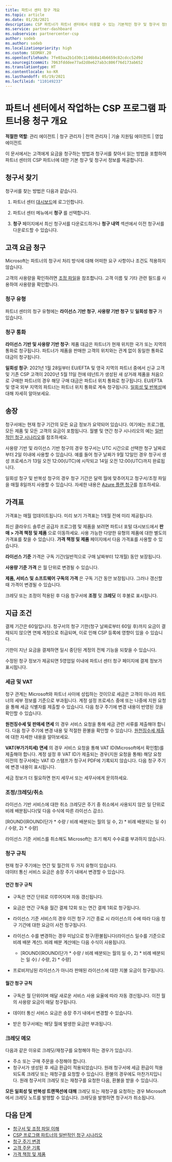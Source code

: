 ```yaml
---
title: 파트너 센터 청구 개요
ms.topic: article
ms.date: 01/28/2021
description: CSP 파트너가 파트너 센터에서 이용할 수 있는 기본적인 청구 및 청구서 정보에 대해 알아봅니다. 고객에게 청구하는 방법과 송장을 찾고 읽는 방법이 포함되어 있습니다.
ms.service: partner-dashboard
ms.subservice: partnercenter-csp
author: sodeb
ms.author: sodeb
ms.localizationpriority: high
ms.custom: SEOMAY.20
ms.openlocfilehash: 7fe03aa2b1d30c1146b8a14b6659c82cdcc52d9d
ms.sourcegitcommit: 7063fdddee77ad2d8e627ab3c806f76d173ab652
ms.translationtype: HT
ms.contentlocale: ko-KR
ms.lasthandoff: 05/19/2021
ms.locfileid: "110149233"
---
```

# <a name="billing-overview-for-csp-program-partners-working-in-partner-center"></a>파트너 센터에서 작업하는 CSP 프로그램 파트너용 청구 개요 

**적절한 역할**: 관리 에이전트 | 청구 관리자 | 전역 관리자 | 기술 지원팀 에이전트 | 영업 에이전트

이 문서에서는 고객에게 요금을 청구하는 방법과 청구서를 찾아서 읽는 방법을 포함하여 파트너 센터의 CSP 파트너에 대한 기본 청구 및 청구서 정보를 제공합니다.


## <a name="find-your-bill"></a>청구서 찾기

청구서를 찾는 방법은 다음과 같습니다.

1. 파트너 센터 [대시보드](https://partner.microsoft.com/dashboard/home)에 로그인합니다.

2. 파트너 센터 메뉴에서 **청구** 를 선택합니다.

3. **청구** 페이지에서 최신 청구서를 다운로드하거나 **청구 내역** 섹션에서 이전 청구서를 다운로드할 수 있습니다.

## <a name="bill-your-customers"></a>고객 요금 청구

Microsoft는 파트너의 청구서 처리 방식에 대해 어떠한 요구 사항이나 조건도 적용하지 않습니다.

고객의 사용량을 확인하려면 [조정 파일](#find-your-bill)을 참조합니다. 고객 이름 및 기타 관련 필드를 사용하여 사용량을 확인합니다.

### <a name="billing-types"></a>청구 유형

파트너 센터의 청구 유형에는 **라이선스 기반 청구**, **사용량 기반 청구** 및 **일회성 청구** 가 있습니다. 

### <a name="billing-currency"></a>청구 통화

**라이선스 기반 및 사용량 기반 청구**: 제품 대금은 파트너가 현재 위치한 국가 또는 지역의 통화로 청구됩니다. 파트너가 제품을 판매한 고객의 위치와는 관계 없이 동일한 통화로 대금이 청구됩니다.

**일회성 청구**: 2021년 1월 28일부터 EU/EFTA 및 영국 지역의 파트너 중에서 신규 고객 및 기존 CSP 고객이 2020년 5월 11일 전에 테넌트가 생성된 새 상거래 제품을 처음으로 구매한 파트너의 경우 해당 구매 대금은 파트너 위치 통화로 청구됩니다.  EU/EFTA 및 영국 외부 지역의 파트너는 파트너 위치 통화로 계속 청구됩니다. [일회성 및 반복성](azure-plan-billing.md)에 대해 자세히 알아보세요. 

## <a name="invoices"></a>송장

청구서에는 현재 청구 기간의 모든 요금 정보가 요약되어 있습니다. 여기에는 프로그램, 모든 제품 및 모든 고객의 요금이 포함됩니다. 월별 및 연간 청구 시나리오의 예는 [일반적인 청구 시나리오](common-billing-scenarios.md)를 참조하세요.

사용량 기반 및 라이선스 기반 청구의 경우 청구서는 UTC 시간으로 선택한 청구 날짜로부터 2일 이내에 사용할 수 있습니다. 예를 들어 청구 날짜가 9월 12일인 경우 청구서 생성 프로세스가 13일 오전 12:00(UTC)에 시작되고 14일 오전 12:00(UTC)까지 완료됩니다. 

일회성 청구 및 반복성 청구의 경우 청구 기간은 달력 월에 맞추어지고 청구서/조정 파일을 매월 8일까지 사용할 수 있습니다. 자세한 내용은 [Azure 플랜 청구](azure-plan-billing.md)를 참조하세요. 

## <a name="price-lists"></a>가격표

가격표는 매월 업데이트됩니다. 미리 보기 가격표는 1개월 전에 미리 제공됩니다.

최신 클라우드 솔루션 공급자 프로그램 및 제품을 보려면 파트너 포털 대시보드에서 **판매 > 가격 책정 및 제품** 으로 이동하세요. 사용 가능한 다양한 유형의 제품에 대한 별도의 가격표를 찾을 수 있습니다. **가격 책정 및 제품** 페이지에서 다음 가격표를 사용할 수 있습니다.

**라이선스 기준** 가격은 구독 기간(일반적으로 구매 날짜부터 12개월) 동안 보장됩니다. 

**사용량 기준 가격** 은 월 단위로 변경될 수 있습니다.

**제품, 서비스 및 소프트웨어 구독의 가격** 은 구독 기간 동안 보장됩니다. 그러나 갱신할 때 가격이 변경될 수 있습니다.

크레딧 또는 조정이 적용된 후 다음 청구서에 **조정** 및 **크레딧** 이 후불로 표시됩니다.

## <a name="payment-terms"></a>지급 조건

결제 기간은 60일입니다. 청구서의 청구 기한(청구 날짜로부터 60일 후)까지 요금이 결제되지 않으면 연체 계정으로 취급되며, 이로 인해 CSP 등록에 영향이 있을 수 있습니다. 

기한이 지난 요금을 결제하면 일시 중단된 계정의 전체 기능을 되찾을 수 있습니다.

수정된 청구 정보가 제공되면 5영업일 이내에 파트너 센터 청구 페이지에 결제 정보가 표시됩니다.

### <a name="taxes-and-vat"></a>세금 및 VAT

청구 관계는 Microsoft와 파트너 사이에 성립하는 것이므로 세금은 고객이 아니라 파트너의 세부 정보를 기준으로 부과됩니다. 계정 설정 프로세스 중에 또는 나중에 지원 요청을 통해 세금 식별자를 제출할 수 있습니다. 다음 청구 주기에 변경 내용이 반영된 것을 확인할 수 있습니다.

**원천징수세 및 판매세 면세** 의 경우 서비스 요청을 통해 세금 관련 서류를 제출해야 합니다. 다음 청구 주기에 변경 내용 및 적절한 환불을 확인할 수 있습니다. [원천징수세 제출](withholding-tax-credit-form.md)에 대한 자세한 내용을 알아보세요. 

**VAT(부가가치세) 면세** 의 경우 서비스 요청을 통해 VAT ID(Microsoft에서 확인함)를 제출해야 합니다.  계정 설정 후 VAT ID가 제출되는 경우(지원 요청을 통해) 해당 요청 이전의 청구서에는 VAT ID 스탬프가 청구서 PDF에 기록되지 않습니다. 다음 청구 주기에 변경 내용이 표시됩니다.

세금 정보가 더 필요하면 현지 세무서 또는 세무사에게 문의하세요.

### <a name="adjustmentscreditscancellations"></a>조정/크레딧/취소

라이선스 기반 서비스에 대한 취소 크레딧은 주기 중 취소에서 사용되지 않은 일 단위로 비례 배분됩니다(및 다음 수식에 따른 라이선스 감소).

[ROUND((ROUND(단가 * 수량 / 비례 배분되는 월의 일 수, 2) * 비례 배분되는 일 수) / 수량, 2) * 수량] 

라이선스 기준 서비스를 취소해도 Microsoft는 조기 해지 수수료를 부과하지 않습니다.

### <a name="billing-rules"></a>청구 규칙

현재 청구 주기에는 연간 및 월간의 두 가지 유형이 있습니다.  
데이터 통신 서비스 요금은 송장 주기 내에서 변경할 수 있습니다.

#### <a name="annual-billing-rules"></a>연간 청구 규칙 

- 구독은 연간 단위로 이루어지며 자동 갱신됩니다.  

- 요금은 연간 구독을 월간 결제 12회 또는 연간 결제 1회로 청구됩니다. 

- 라이선스 기준 서비스의 경우 이전 청구 기간 종료 시 라이선스의 수에 따라 다음 청구 기간에 대한 요금이 사전 청구됩니다. 

- 라이선스 수를 변경하는 경우 미납으로 청구/환불됩니다(라이선스 일수를 기준으로 비례 배분 계산). 비례 배분 계산에는 다음 수식이 사용됩니다. 

  - [ROUND((ROUND(단가 * 수량 / 비례 배분되는 월의 일 수, 2) * 비례 배분되는 일 수) / 수량, 2) * 수량] 

- 프로비저닝된 라이선스가 아니라 판매된 라이선스에 대한 지불 요금이 청구됩니다. 

#### <a name="monthly-billing-rules"></a>월간 청구 규칙 

- 구독은 월 단위이며 매달 새로운 서비스 사용 요율에 따라 자동 갱신됩니다. 이전 월의 사용량 요금이 매달 청구됩니다. 

- 데이터 통신 서비스 요금은 송장 주기 내에서 변경할 수 있습니다. 

- 받은 청구서에는 해당 월에 발생한 요금만 부과됩니다. 


### <a name="credit-notes"></a>크레딧 메모

다음과 같은 이유로 크레딧/재청구를 요청해야 하는 경우가 있습니다.

- 주소 또는 구매 주문을 수정해야 합니다.
- 청구서가 생성된 후 세금 환급이 적용되었습니다. 원래 청구서에 세금 환급이 적용되도록 크레딧 또는 재청구를 요청할 수 있습니다. 환불의 경우에도 마찬가지입니다. 원래 청구서의 크레딧 또는 재청구를 요청한 다음, 환불을 받을 수 있습니다.

**모든 일회성 및 반복성 트랜잭션에 대해** 크레딧 또는 재청구를 요청하는 경우 Microsoft에서 크레딧 노트를 발행할 수 있습니다. 크레딧을 발행하면 청구서가 취소됩니다. 

## <a name="next-steps"></a>다음 단계

- [청구서 및 조정 파일 이해](read-your-bill.md)
- [CSP 프로그램 파트너의 일반적인 청구 시나리오](common-billing-scenarios.md)
- [청구 주기 변경](common-billing-scenarios.md)
- [고객 주문 기록](csp-offers.md) 
- [가격 책정 및 제품](pricing-and-offers.md)